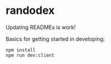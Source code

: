 # randodex

Updating READMEs is work!

Basics for getting started in developing:

```
npm install
npm run dev:client
```
